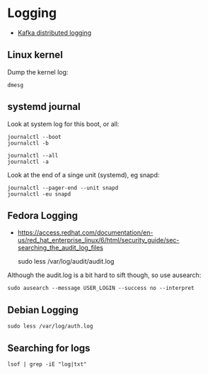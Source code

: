 # Logging
* [Kafka distributed logging](http://kafka.apache.org/)

## Linux kernel
Dump the kernel log:

    dmesg

## systemd journal
Look at system log for this boot, or all:

    journalctl --boot
    journalctl -b

    journalctl --all
    journalctl -a

Look at the end of a singe unit (systemd), eg snapd:

    journalctl --pager-end --unit snapd
    journalctl -eu snapd

## Fedora Logging
- https://access.redhat.com/documentation/en-us/red_hat_enterprise_linux/6/html/security_guide/sec-searching_the_audit_log_files

    sudo less /var/log/audit/audit.log

Although the audit.log is a bit hard to sift though, so use ausearch:

    sudo ausearch --message USER_LOGIN --success no --interpret

## Debian Logging

    sudo less /var/log/auth.log

## Searching for logs

    lsof | grep -iE "log|txt"

